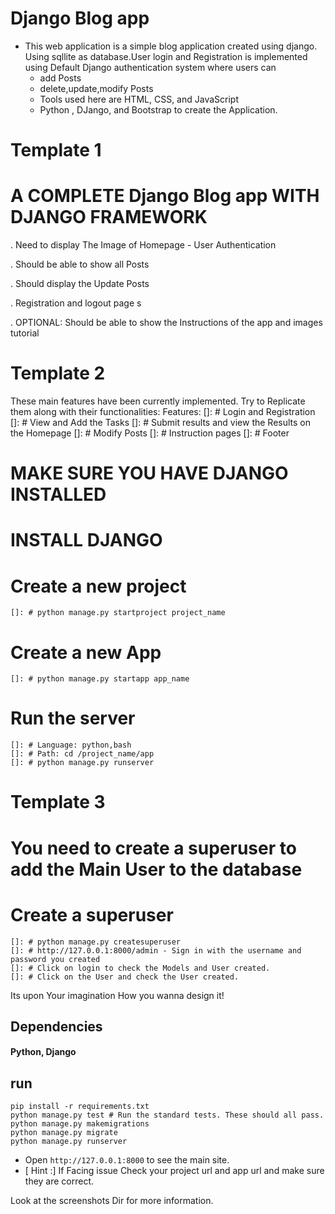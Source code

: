 
# Django Blog app

* This web application is a simple blog application created using django. Using sqllite as database.User login and Registration is implemented using Default Django authentication system  where users can 
    * add Posts 
    * delete,update,modify Posts
    * Tools used here are HTML, CSS, and JavaScript
    * Python , DJango, and Bootstrap  to create the Application.


# Template 1
# A COMPLETE Django Blog app WITH DJANGO FRAMEWORK
. Need to display The Image of Homepage - User Authentication 

. Should be able to show all Posts
 
. Should display the Update  Posts
 
. Registration and logout page s

. OPTIONAL: Should be able to show the Instructions of the app and images tutorial 


# Template 2

These main features have  been currently implemented.
Try to Replicate them along with their functionalities:
Features:
    []: # Login and Registration
    []: # View and Add the Tasks
    []: # Submit results and view the Results on the Homepage
    []: # Modify Posts
    []: # Instruction pages
    []: # Footer 

# MAKE SURE YOU HAVE DJANGO INSTALLED
# INSTALL DJANGO
    

# Create a new project
    
    []: # python manage.py startproject project_name

# Create a new App
        
    []: # python manage.py startapp app_name

# Run the server

    []: # Language: python,bash
    []: # Path: cd /project_name/app
    []: # python manage.py runserver

# Template 3
# You need to create a superuser to add the Main User to the database
# Create a superuser
    
    []: # python manage.py createsuperuser
    []: # http://127.0.0.1:8000/admin - Sign in with the username and password you created
    []: # Click on login to check the Models and User created.
    []: # Click on the User and check the User created.


Its upon Your imagination How you wanna design it!

## Dependencies
#### Python, Django

## run 

```
pip install -r requirements.txt
python manage.py test # Run the standard tests. These should all pass.
python manage.py makemigrations
python manage.py migrate
python manage.py runserver
```
* Open `http://127.0.0.1:8000` to see the main site.
* [ Hint :] If Facing issue Check your project url and app url and make sure they are correct.

Look at the screenshots Dir for more information.

